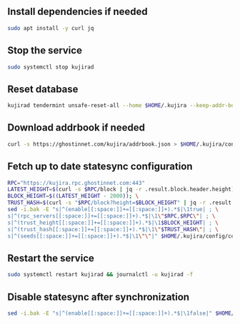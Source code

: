 ## Install dependencies if needed
```bash
sudo apt install -y curl jq
```
## Stop the service
```bash
sudo systemctl stop kujirad
```
## Reset database
```bash
kujirad tendermint unsafe-reset-all --home $HOME/.kujira --keep-addr-book
```
## Download addrbook if needed
```bash
curl -s https://ghostinnet.com/kujira/addrbook.json > $HOME/.kujira/config/addrbook.json
```
## Fetch up to date statesync configuration
```bash
RPC="https://kujira.rpc.ghostinnet.com:443"
LATEST_HEIGHT=$(curl -s $RPC/block | jq -r .result.block.header.height); \
BLOCK_HEIGHT=$((LATEST_HEIGHT - 2000)); \
TRUST_HASH=$(curl -s "$RPC/block?height=$BLOCK_HEIGHT" | jq -r .result.block_id.hash)
sed -i.bak -E "s|^(enable[[:space:]]+=[[:space:]]+).*$|\1true| ; \
s|^(rpc_servers[[:space:]]+=[[:space:]]+).*$|\1\"$RPC,$RPC\"| ; \
s|^(trust_height[[:space:]]+=[[:space:]]+).*$|\1$BLOCK_HEIGHT| ; \
s|^(trust_hash[[:space:]]+=[[:space:]]+).*$|\1\"$TRUST_HASH\"| ; \
s|^(seeds[[:space:]]+=[[:space:]]+).*$|\1\"\"|" $HOME/.kujira/config/config.toml
```
## Restart the service
```bash
sudo systemctl restart kujirad && journalctl -u kujirad -f
```
## Disable statesync after synchronization
```bash
sed -i.bak -E "s|^(enable[[:space:]]+=[[:space:]]+).*$|\1false|" $HOME/.kujira/config/config.toml
```
